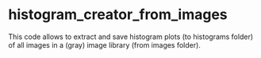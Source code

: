 # histogram_creator_from_images
This code allows to extract and save histogram plots (to histograms folder) of all images in a (gray) image library (from images folder).
